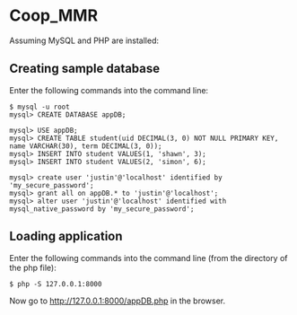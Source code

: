 # Coop_MMR

Assuming MySQL and PHP are installed:

## Creating sample database

Enter the following commands into the command line:

    $ mysql -u root
    mysql> CREATE DATABASE appDB;

    mysql> USE appDB;
    mysql> CREATE TABLE student(uid DECIMAL(3, 0) NOT NULL PRIMARY KEY, name VARCHAR(30), term DECIMAL(3, 0));
    mysql> INSERT INTO student VALUES(1, 'shawn', 3);
    mysql> INSERT INTO student VALUES(2, 'simon', 6);

    mysql> create user 'justin'@'localhost' identified by 'my_secure_password';
    mysql> grant all on appDB.* to 'justin'@'localhost';
    mysql> alter user 'justin'@'localhost' identified with mysql_native_password by 'my_secure_password';

## Loading application

Enter the following commands into the command line (from the directory of the php file):

    $ php -S 127.0.0.1:8000

Now go to http://127.0.0.1:8000/appDB.php in the browser.
